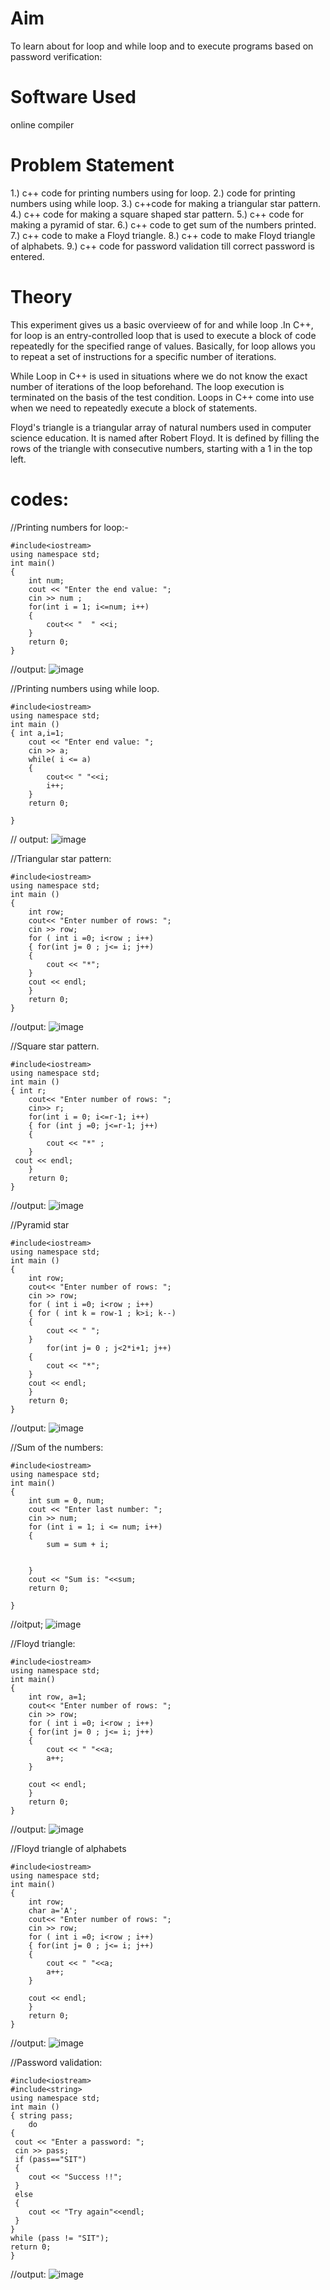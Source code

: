 # Aim
To learn about for loop and while loop and to execute programs based on password verification:

# Software Used
online compiler

# Problem Statement
1.) c++ code for printing numbers using for loop.
2.)  code for printing numbers using while loop.
3.) c++code for making a triangular star pattern.
4.) c++ code for making a square shaped star pattern.
5.) c++ code for making a pyramid of star.
6.)  c++ code to get sum of the numbers printed.
7.)  c++ code to make a Floyd triangle.
8.)  c++ code to make Floyd triangle of alphabets.
9.) c++ code for password validation till correct password is entered.

#  Theory
This experiment gives us a basic overvieew of for and while loop .In C++, for loop is an entry-controlled loop that is used to execute a block of code repeatedly for the specified range of values. Basically, for loop allows you to repeat a set of instructions for a specific number of iterations.

While Loop in C++ is used in situations where we do not know the exact number of iterations of the loop beforehand. The loop execution is terminated on the basis of the test condition. Loops in C++ come into use when we need to repeatedly execute a block of statements.

Floyd's triangle is a triangular array of natural numbers used in computer science education. It is named after Robert Floyd. It is defined by filling the rows of the triangle with consecutive numbers, starting with a 1 in the top left.

# codes:

  //Printing numbers for loop:-
~~~//prafful kulkarni
#include<iostream>
using namespace std;
int main()
{
    int num;
    cout << "Enter the end value: ";
    cin >> num ;
    for(int i = 1; i<=num; i++)
    {
        cout<< "  " <<i;
    }
    return 0;
}
~~~
//output:
![image](https://github.com/user-attachments/assets/175969e4-4921-4758-b122-44e555435bb3)


//Printing numbers using while loop.
~~~// prafful kulkarni
#include<iostream>
using namespace std;
int main ()
{ int a,i=1;
    cout << "Enter end value: ";
    cin >> a;
    while( i <= a)
    { 
        cout<< " "<<i;
        i++;
    }
    return 0;

}
~~~
// output:
![image](https://github.com/user-attachments/assets/6b5997f3-f7eb-49fb-85b3-1f314cc6ff2a)

 

//Triangular star pattern:
~~~//prafful kulkarni
#include<iostream>
using namespace std;
int main ()
{
    int row;
    cout<< "Enter number of rows: ";
    cin >> row;
    for ( int i =0; i<row ; i++)
    { for(int j= 0 ; j<= i; j++)
    {
        cout << "*";
    }
    cout << endl;
    }
    return 0;
}
~~~
//output:
![image](https://github.com/user-attachments/assets/8e67b054-97c9-4f47-b58d-63bf21cb87e6)

 

//Square star pattern.
~~~//prafful kulkarni
#include<iostream>
using namespace std;
int main ()
{ int r;
    cout<< "Enter number of rows: ";
    cin>> r;
    for(int i = 0; i<=r-1; i++)
    { for (int j =0; j<=r-1; j++)
    {
        cout << "*" ;
    }
 cout << endl;
    }
    return 0;
}
~~~
//output:
![image](https://github.com/user-attachments/assets/5ef68d28-1be5-440b-8651-d5fc6c091a4e)

 


//Pyramid  star
~~~//prafful kulkarni
#include<iostream>
using namespace std;
int main ()
{
    int row;
    cout<< "Enter number of rows: ";
    cin >> row;
    for ( int i =0; i<row ; i++)
    { for ( int k = row-1 ; k>i; k--)
    {
        cout << " ";
    }
        for(int j= 0 ; j<2*i+1; j++)
    {
        cout << "*";
    }
    cout << endl;
    }
    return 0;
}
~~~
//output:
![image](https://github.com/user-attachments/assets/cf6bbd77-890b-4527-9c17-23aeb390b9fa)

 

//Sum of the numbers:
~~~//prafful kulkarni
#include<iostream>
using namespace std;
int main()
{
    int sum = 0, num;
    cout << "Enter last number: ";
    cin >> num;
    for (int i = 1; i <= num; i++)
    {
        sum = sum + i;


    }
    cout << "Sum is: "<<sum;
    return 0;

}
~~~
//oitput;
![image](https://github.com/user-attachments/assets/004c5bb2-d91d-4261-8b62-b6c27ecec2a2)

 

//Floyd triangle:
~~~//prafful kulkarni
#include<iostream>
using namespace std;
int main()
{
    int row, a=1;
    cout<< "Enter number of rows: ";
    cin >> row;
    for ( int i =0; i<row ; i++)
    { for(int j= 0 ; j<= i; j++)
    { 
        cout << " "<<a;
        a++;
    }

    cout << endl;
    }
    return 0;
}
~~~
//output:
![image](https://github.com/user-attachments/assets/7cdb6fa7-57bd-432b-bc06-694d249c1392)

 

//Floyd triangle of alphabets
~~~// prafful kulkarni
#include<iostream>
using namespace std;
int main()
{
    int row; 
    char a='A';
    cout<< "Enter number of rows: ";
    cin >> row;
    for ( int i =0; i<row ; i++)
    { for(int j= 0 ; j<= i; j++)
    { 
        cout << " "<<a;
        a++;
    }

    cout << endl;
    }
    return 0;
}
~~~
//output:
![image](https://github.com/user-attachments/assets/ac6b8a6f-a017-42e5-803d-151b27deae96)

 

//Password validation:
~~~//prafful kulkarni
#include<iostream>
#include<string>
using namespace std;
int main ()
{ string pass;
    do
{
 cout << "Enter a password: ";
 cin >> pass;
 if (pass=="SIT")
 {
    cout << "Success !!";
 }
 else
 {
    cout << "Try again"<<endl;
 }
} 
while (pass != "SIT");
return 0;
}
~~~
//output:
![image](https://github.com/user-attachments/assets/df2e32a3-db54-4382-b0c2-0909383bf116)

 
